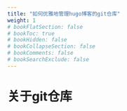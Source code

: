 ```yaml
---
title: "如何优雅地管理hugo博客的git仓库"
weight: 1
# bookFlatSection: false
# bookToc: true
# bookHidden: false
# bookCollapseSection: false
# bookComments: false
# bookSearchExclude: false
---
```


# 关于git仓库